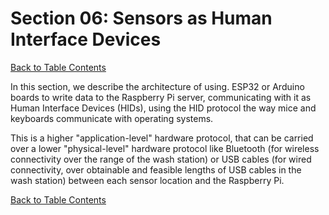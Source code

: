 # Section 06: Sensors as Human Interface Devices

[Back to Table Contents](SOS-Farm-Data-Report-25wi)

In this section, we describe the architecture of using. ESP32 or Arduino boards to write data to the Raspberry Pi server, communicating with it as Human Interface Devices (HIDs), using the HID protocol the way mice and keyboards communicate with operating systems. 

This is a higher "application-level" hardware protocol, that can be carried over a lower "physical-level" hardware protocol like Bluetooth (for wireless connectivity over the range of the wash station) or USB cables (for wired connectivity, over obtainable and feasible lengths of USB cables in the wash station) between each sensor location and the Raspberry Pi.

[Back to Table Contents](SOS-Farm-Data-Report-25wi)